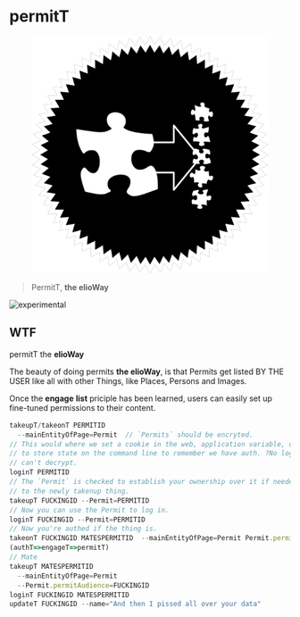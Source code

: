 # permitT

<figure>
  <img src="star.png" alt="">
</figure>

> PermitT, **the elioWay**

![experimental](/eliosin/icon/devops/experimental/favicon.ico "experimental")

## WTF

permitT the **elioWay**

The beauty of doing permits **the elioWay**, is that Permits get listed BY THE USER like all with other Things, like Places, Persons and Images.

Once the **engage** **list** priciple has been learned, users can easily set up fine-tuned permissions to their content.

```javascript
takeupT/takeonT PERMITID
  --mainEntityOfPage=Permit  // `Permits` should be encryted.
// This would where we set a cookie in the web, application variable, or some way
// to store state on the command line to remember we have auth. ?No login if you
// can't decrypt.
loginT PERMITID
// The `Permit` is checked to establish your ownership over it if needed. Then it is added
// to the newly takenup thing.
takeupT FUCKINGID --Permit=PERMITID
// Now you can use the Permit to log in.
loginT FUCKINGID --Permit=PERMITID
// Now you're authed if the thing is.
takeonT FUCKINGID MATESPERMITID  --mainEntityOfPage=Permit Permit.permitAudience=FUCKINGID
(authT=>engageT=>permitT)
// Mate
takeupT MATESPERMITID
  --mainEntityOfPage=Permit
  --Permit.permitAudience=FUCKINGID
loginT FUCKINGID MATESPERMITID
updateT FUCKINGID --name="And then I pissed all over your data"
```

